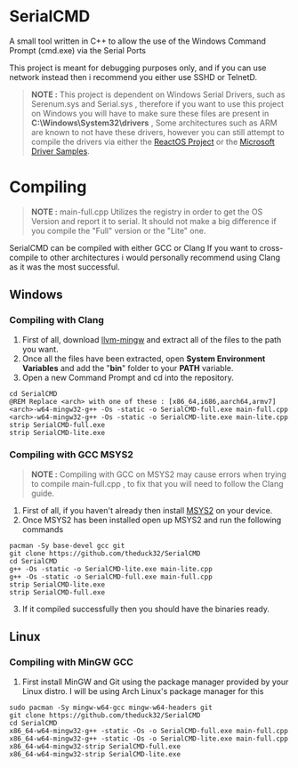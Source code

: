 # SerialCMD

A small tool written in C++ to allow the use of the Windows Command Prompt (cmd.exe) via the Serial Ports

This project is meant for debugging purposes only, and if you can use network instead then i recommend you either use SSHD or TelnetD.

> **NOTE :** This project is dependent on Windows Serial Drivers, such as Serenum.sys and Serial.sys , therefore if you want to use this project on Windows you will have to make sure these files are present in **C:\Windows\System32\drivers** , Some architectures such as ARM are known to not have these drivers, however you can still attempt to compile the drivers via either the [ReactOS Project](https://github.com/reactos/reactos) or the [Microsoft Driver Samples](https://github.com/microsoft/Windows-driver-samples/tree/main).


# Compiling
> **NOTE :** main-full.cpp Utilizes the registry in order to get the OS Version and report it to serial. It should not make a big difference if you compile the "Full" version or the "Lite" one.

SerialCMD can be compiled with either GCC or Clang
If you want to cross-compile to other architectures i would personally recommend using Clang as it was the most successful.

## Windows

### Compiling with Clang

 1. First of all, download [llvm-mingw](https://github.com/mstorsjo/llvm-mingw/releases) and extract all of the files to the path you want.
 2. Once all the files have been extracted, open **System Environment Variables** and add the "**bin**" folder to your **PATH** variable.
 3. Open a new Command Prompt and cd into the repository.
 ```
cd SerialCMD
@REM Replace <arch> with one of these : [x86_64,i686,aarch64,armv7]
<arch>-w64-mingw32-g++ -Os -static -o SerialCMD-full.exe main-full.cpp
<arch>-w64-mingw32-g++ -Os -static -o SerialCMD-lite.exe main-lite.cpp
strip SerialCMD-full.exe
strip SerialCMD-lite.exe
```

### Compiling with GCC MSYS2
> **NOTE :** Compiling with GCC on MSYS2 may cause errors when trying to compile main-full.cpp , to fix that you will need to follow the Clang guide. 

 1. First of all, if you haven't already then install
    [MSYS2](https://www.msys2.org/) on your device.
 2. Once MSYS2 has been installed open up MSYS2 and run the following commands
 
```
pacman -Sy base-devel gcc git
git clone https://github.com/theduck32/SerialCMD
cd SerialCMD
g++ -Os -static -o SerialCMD-lite.exe main-lite.cpp
g++ -Os -static -o SerialCMD-full.exe main-full.cpp
strip SerialCMD-lite.exe
strip SerialCMD-full.exe
```
 3. If it compiled successfully then you should have the binaries ready.

## Linux

### Compiling with MinGW GCC

 1. First install MinGW and Git using the package manager provided by your Linux distro. I will be using Arch Linux's package manager for this
 ```
 sudo pacman -Sy mingw-w64-gcc mingw-w64-headers git
 git clone https://github.com/theduck32/SerialCMD
 cd SerialCMD
 x86_64-w64-mingw32-g++ -static -Os -o SerialCMD-full.exe main-full.cpp 
 x86_64-w64-mingw32-g++ -static -Os -o SerialCMD-lite.exe main-full.cpp 
 x86_64-w64-mingw32-strip SerialCMD-full.exe 
 x86_64-w64-mingw32-strip SerialCMD-lite.exe 
 ```

